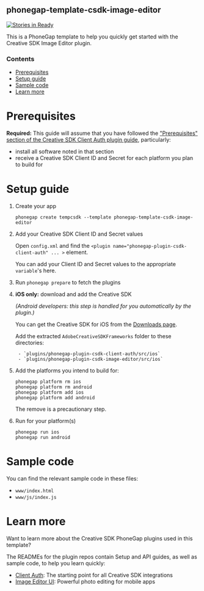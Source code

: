 <!--
#
# Licensed to the Apache Software Foundation (ASF) under one
# or more contributor license agreements.  See the NOTICE file
# distributed with this work for additional information
# regarding copyright ownership.  The ASF licenses this file
# to you under the Apache License, Version 2.0 (the
# "License"); you may not use this file except in compliance
# with the License.  You may obtain a copy of the License at
#
# http://www.apache.org/licenses/LICENSE-2.0
#
# Unless required by applicable law or agreed to in writing,
# software distributed under the License is distributed on an
# "AS IS" BASIS, WITHOUT WARRANTIES OR CONDITIONS OF ANY
#  KIND, either express or implied.  See the License for the
# specific language governing permissions and limitations
# under the License.
#
-->

phonegap-template-csdk-image-editor
------------------------

[![Stories in Ready](https://badge.waffle.io/CreativeSDK/phonegap-template-csdk-image-editor.png?label=ready&title=Ready)](http://waffle.io/CreativeSDK/phonegap-template-csdk-image-editor)

This is a PhoneGap template to help you quickly get started with the Creative SDK Image Editor plugin.

### Contents

- [Prerequisites](#prerequisites)
- [Setup guide](#setup-guide)
- [Sample code](#sample-code)
- [Learn more](#learn-more)

# Prerequisites

**Required:** This guide will assume that you have followed the ["Prerequisites" section of the Creative SDK Client Auth plugin guide](https://github.com/CreativeSDK/phonegap-plugin-csdk-client-auth#prerequisites), particularly:

- install all software noted in that section
- receive a Creative SDK Client ID and Secret for each platform you plan to build for

# Setup guide

1. Create your app

	```
	phonegap create tempcsdk --template phonegap-template-csdk-image-editor
	```

1. Add your Creative SDK Client ID and Secret values

	Open `config.xml` and find the `<plugin name="phonegap-plugin-csdk-client-auth" ... >` element.

	You can add your Client ID and Secret values to the appropriate `variable`'s here.

1. Run `phonegap prepare` to fetch the plugins

1. **iOS only:** download and add the Creative SDK

	_(Android developers: this step is handled for you automatically by the plugin.)_

	You can get the Creative SDK for iOS from the [Downloads page](https://creativesdk.adobe.com/downloads.html).

	Add the extracted `AdobeCreativeSDKFrameworks` folder to these directories:

		- `plugins/phonegap-plugin-csdk-client-auth/src/ios`
		- `plugins/phonegap-plugin-csdk-image-editor/src/ios`

1. Add the platforms you intend to build for:

	```
	phonegap platform rm ios
	phonegap platform rm android
	phonegap platform add ios
	phonegap platform add android
	```

	The remove is a precautionary step.

1. Run for your platform(s)

	```
	phonegap run ios
	phonegap run android
	```

# Sample code

You can find the relevant sample code in these files:

- `www/index.html`
- `www/js/index.js`

# Learn more

Want to learn more about the Creative SDK PhoneGap plugins used in this template?

The READMEs for the plugin repos contain Setup and API guides, as well as sample code, to help you learn quickly:

- [Client Auth](https://github.com/CreativeSDK/phonegap-plugin-csdk-client-auth): The starting point for all Creative SDK integrations
- [Image Editor UI](https://github.com/CreativeSDK/phonegap-plugin-csdk-image-editor): Powerful photo editing for mobile apps

